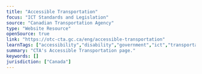 ```yaml
---
title: "Accessible Transportation"
focus: "ICT Standards and Legislation"
source: "Canadian Transportation Agency"
type: "Website Resource"
openSource: true
link: "https://otc-cta.gc.ca/eng/accessible-transportation"
learnTags: ["accessibility","disability","government","ict","transportation","canadianLandscape"]
summary: "CTA's Accessible Transportation page."
keywords: []
jurisdiction: ["Canada"]
---
```

